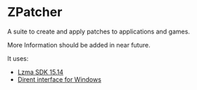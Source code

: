 # ZPatcher

A suite to create and apply patches to applications and games.

More Information should be added in near future.

It uses:

- [Lzma SDK 15.14][1]
- [Dirent interface for Windows][2]


[1]: http://www.7-zip.org/sdk.html
[2]: https://github.com/tronkko/dirent
